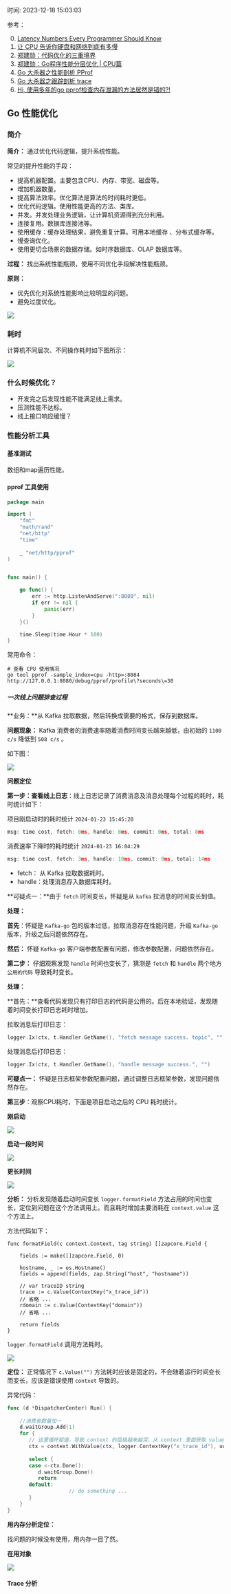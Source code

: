 时间: 2023-12-18 15:03:03

参考：

0. [Latency Numbers Every Programmer Should Know](https://colin-scott.github.io/personal_website/research/interactive_latency.html)
1. [让 CPU 告诉你硬盘和网络到底有多慢](https://cizixs.com/2017/01/03/how-slow-is-disk-and-network/)
2. [郑建勋：代码优化的三重境界](https://mp.weixin.qq.com/s?__biz=MjM5NTk0NjMwOQ==&mid=2651158406&idx=1&sn=e5ae249e07694991a8f14c255dbd5153&chksm=bd011dac8a7694bada7fc9acf6b8be2bf577255c2eaef8653e6dfcf3ba8cc8b0161802fba41f&scene=27)
2. [郑建勋：Go程序性能分层优化 | CPU篇](https://mp.weixin.qq.com/s?__biz=MzAwNDUxOTQ5MQ==&mid=2247521593&idx=1&sn=bd532d38ef1d438b1ceb3825826aaa7e&chksm=9b287615ac5fff0366a04917d109d0f212a3c2c99badf2fbd584a9f2a6f1d3d4997f27bfa961&scene=21#wechat_redirect)
3. [Go 大杀器之性能剖析 PProf](https://eddycjy.gitbook.io/golang/di-9-ke-gong-ju/go-tool-pprof)
4. [Go 大杀器之跟踪剖析 trace](https://eddycjy.gitbook.io/golang/di-9-ke-gong-ju/go-tool-trace)
5. [Hi, 使用多年的go pprof检查内存泄漏的方法居然是错的?!](https://colobu.com/2019/08/20/use-pprof-to-compare-go-memory-usage/)

## Go 性能优化

### 简介

**简介：** 通过优化代码逻辑，提升系统性能。

常见的提升性能的手段：

* 提高机器配置。主要包含CPU、内存、带宽、磁盘等。
* 增加机器数量。
* 提高算法效率。优化算法是算法的时间耗时更低。
* 优化代码逻辑。使用性能更高的方法、类库。
* 并发。并发处理业务逻辑，让计算机资源得到充分利用。
* 连接复用。数据库连接池等。
* 使用缓存：缓存处理结果，避免重复计算。可用本地缓存 、分布式缓存等。
* 慢查询优化。
* 使用更切合场景的数据存储。如时序数据库、OLAP 数据库等。

**过程：** 找出系统性能瓶颈，使用不同优化手段解决性能瓶颈。

**原则：** 

* 优先优化对系统性能影响比较明显的问题。
* 避免过度优化。

![](../../img/go/time_cost.png)



### 耗时

计算机不同层次、不同操作耗时如下图所示：

![](../../img/go/cpu_time.png)







###  什么时候优化？

* 开发完之后发现性能不能满足线上需求。
* 压测性能不达标。
* 线上接口响应缓慢？



### 性能分析工具

#### 基准测试


数组和map遍历性能。

#### pprof 工具使用

```go
package main

import (
	"fmt"
	"math/rand"
	"net/http"
	"time"
	
	_ "net/http/pprof"
)


func main() {

	go func() {
		err := http.ListenAndServe(":8080", nil)
		if err != nil {
			panic(err)
		}
	}()

	time.Sleep(time.Hour * 100)
}
```

常用命令：

```
# 查看 CPU 使用情况
go tool pprof -sample_index=cpu -http=:8084 http://127.0.0.1:8080/debug/pprof/profile\?seconds\=30
```


##### 一次线上问题排查过程

**业务：**从 Kafka 拉取数据，然后转换成需要的格式，保存到数据库。

**问题现象：** Kafka 消费者的消费速率随着消费时间变长越来越低，由初始的 `1100 c/s` 降低到 `508 c/s` 。

如下图：

![](../../img/go/kafka_cuosumer_rate.png)

**问题定位**



**第一步：查看线上日志**：线上日志记录了消费消息及消息处理每个过程的耗时，耗时统计如下：

项目刚启动时的耗时统计  `2024-01-23 15:45:20`

```go
msg: time cost, fetch: 0ms, handle: 8ms, commit: 0ms, total: 8ms
```

消费速率下降时的耗时统计 `2024-01-23 16:04:29`

```go
msg: time cost, fetch: 3ms, handle: 10ms, commit: 0ms, total: 14ms
```

* fetch： 从 Kafka 拉取数据耗时。
* handle：处理消息存入数据库耗时。

**可疑点一：**由于 `fetch` 时间变长，怀疑是从 `kafka` 拉消息的时间变长到值。

**处理：** 

**首先**：怀疑是 `Kafka-go` 包的版本过低，拉取消息存在性能问题，升级 `Kafka-go` 版本，升级之后问题依然存在。

**然后：** 怀疑 `Kafka-go` 客户端参数配置有问题，修改参数配置，问题依然存在。



**第二步：** 仔细观察发现 `handle` 时间也变长了，猜测是 `fetch` 和 `handle` 两个地方 `公用的代码` 导致耗时变长。

**处理：**

**首先：**查看代码发现只有打印日志的代码是公用的。后在本地验证，发现随着时间变长打印日志耗时增加。

拉取消息后打印日志：

```go
logger.Ix(ctx, t.Handler.GetName(), "fetch message success. topic", "")
```

处理消息后打印日志：

```go
logger.Ix(ctx, t.Handler.GetName(), "handle message success.", "")
```

**可疑点一：** 怀疑是日志框架参数配置问题，通过调整日志框架参数，发现问题依然存在。



**第三步**：观察CPU耗时，下面是项目启动之后的 CPU 耗时统计。

**刚启动**

![](../../img/go/consumer_cpu_1.png)

**启动一段时间**

![](../../img/go/consumer_cpu_2.png)

**更长时间**

![](../../img/go/consumer_cpu_3.png)

**分析：** 分析发现随着启动时间变长 `logger.formatField` 方法占用的时间也变长，定位到问题在这个方法调用上。而且耗时增加主要消耗在 `context.value` 这个方法上。

方法代码如下：

```
func formatField(c context.Context, tag string) []zapcore.Field {

	fields := make([]zapcore.Field, 0)

	hostname, _ := os.Hostname()
	fields = append(fields, zap.String("host", "hostname"))

	// var traceID string
	trace := c.Value(ContextKey("x_trace_id"))
	// 省略 ...
	rdomain := c.Value(ContextKey("domain"))
	// 省略 ...

	return fields
}
```

`logger.formatField` 调用方法耗时。

![](../../img/go/consumer_log.png)

**定位：** 正常情况下 `c.Value("")` 方法耗时应该是固定的，不会随着运行时间变长而变长，应该是错误使用 `contxet` 导致的。

异常代码：

```go
func (d *DispatcherCenter) Run() {
 
    //消费者数量加一
    d.waitGroup.Add(1)
    for {
       // 这里循环赋值，导致 context 的层级越来越深，从 context 里面获取 value 耗时变得越来越长。 
       ctx = context.WithValue(ctx, logger.ContextKey("x_trace_id"), uuid.NewV4().String())
     
       select {
       case <-ctx.Done():
          d.waitGroup.Done()
          return
       default:
					// do something ... 
       }
    }
}
```

**用内存分析定位：**

找问题的时候没有使用，用内存一目了然。

**在用对象**

![](../../img/go/consumer_inuse_object.png)


#### Trace 分析

